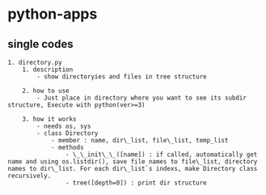 # python-apps
## single codes
	1. directory.py
		1. description
			- show directoryies and files in tree structure
			
		2. how to use
			- Just place in directory where you want to see its subdir structure, Execute with python(ver>=3)
				
		3. how it works
			- needs os, sys
			- class Directory
				- member : name, dir\_list, file\_list, temp_list
				- methods
					- \_\_init\_\_([name]) : if called, automatically get name and using os.listdir(), save file names to file\_list, directory names to dir\_list. For each dir\_list`s indexs, make Directory class recursively.
					- tree([depth=0]) : print dir structure